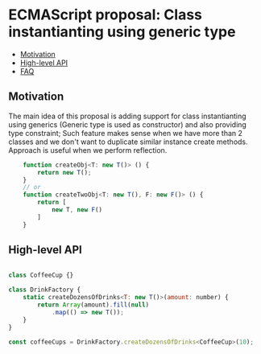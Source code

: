 # ECMAScript proposal: Class instantianting using generic type
- [Motivation](#motivation)
- [High-level API](#high-level-api)
- [FAQ](#faq)

## Motivation

The main idea of this proposal is adding support for class instantianting using generics (Generic type is used as constructor) and also providing type constraint;
Such feature makes sense when we have more than 2 classes and we don't want to duplicate similar instance create methods. Approach is useful when we perform reflection.

```js
	function createObj<T: new T()> () {
		return new T();
	}
	// or
	function createTwoObj<T: new T(), F: new F()> () { 
		return [
			new T, new F()
		]
	}

```
## High-level API

```js

class CoffeeCup {}

class DrinkFactory {
	static createDozensOfDrinks<T: new T()>(amount: number) {
		return Array(amount).fill(null)
			.map(() => new T());
	}
}

const coffeeCups = DrinkFactory.createDozensOfDrinks<CoffeeCup>(10);

```

```

